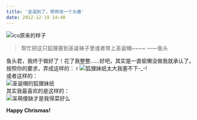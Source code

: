 ```yaml
---
title: '圣诞到了，帮修改一个头像'
date: 2012-12-19 14:48
---
```


![ico原来的样子](/assets/blogImg/xmas_ico0.jpg)

> 帮忙把这只狐狸塞到圣诞袜子里或者带上圣诞帽~~~~ ——鱼头

鱼头君，我终于做好了！花了我整整……好吧，其实是一直偷懒没做我就承认了。  
按照你的要求，弄成这样的： r
![狐狸妹纸太大我塞不下-_-!](/assets/blogImg/xmas_ico1.jpg)  
或者这样的：  
![圣诞帽的狐狸妹纸](/assets/blogImg/xmas_ico2.jpg)  
其实我最喜欢的是这样的：  
![呆萌傻缺才是我得菜好么](/assets/blogImg/xmas_ico3.jpg)

**Happy Chrismas!**
